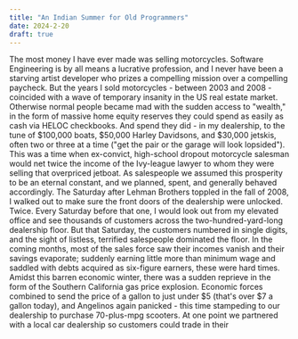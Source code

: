 ```yaml
---
title: "An Indian Summer for Old Programmers"
date: 2024-2-20
draft: true
---
```

The most money I have ever made was selling motorcycles. Software Engineering is by all means a lucrative profession, and I never have been a starving artist developer who prizes a compelling mission over a compelling paycheck. But the years I sold motorcycles - between 2003 and 2008 - coincided with a wave of temporary insanity in the US real estate market. Otherwise normal people became mad with the sudden access to "wealth," in the form of massive home equity reserves they could spend as easily as cash via HELOC checkbooks. And spend they did - in my dealership, to the tune of $100,000 boats, $50,000 Harley Davidsons, and $30,000 jetskis, often two or three at a time ("get the pair or the garage will look lopsided"). This was a time when ex-convict, high-school dropout motorcycle salesman would net twice the income of the Ivy-league lawyer to whom they were selling that overpriced jetboat. As salespeople we assumed this prosperity to be an eternal constant, and we planned, spent, and generally behaved accordingly. The Saturday after Lehman Brothers toppled in the fall of 2008, I walked out to make sure the front doors of the dealership were unlocked. Twice. Every Saturday before that one, I would look out from my elevated office and see thousands of customers across the two-hundred-yard-long dealership floor. But that Saturday, the customers numbered in single digits, and the sight of listless, terrified salespeople dominated the floor. In the coming months, most of the sales force saw their incomes vanish and their savings evaporate; suddenly earning little more than minimum wage and saddled with debts acquired as six-figure earners, these were hard times. Amidst this barren economic winter, there was a sudden reprieve in the form of the Southern California gas price explosion. Economic forces combined to send the price of a gallon to just under $5 (that's over $7 a gallon today), and Angelinos again panicked - this time stampeding to our dealership to purchase 70-plus-mpg scooters. At one point we partnered with a local car dealership so customers could trade in their 
<!--stackedit_data:
eyJoaXN0b3J5IjpbMjEyMDUyMzcyOSwtMTAyNDkwNzIwNywtMj
AwNjkyMDU5OCwxNjAzNTE5MjUyLDI2NDUwNDQzNywtNDcwMjgx
MjcxLC0yMDg4NzQ2NjEyXX0=
-->